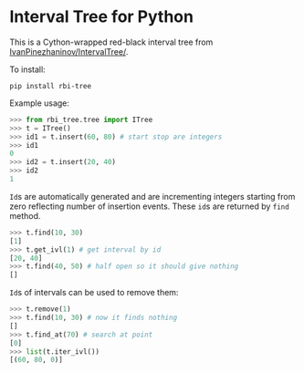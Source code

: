 # Interval Tree for Python #

This is a Cython-wrapped red-black interval tree from
[IvanPinezhaninov/IntervalTree/](https://github.com/IvanPinezhaninov/IntervalTree).

To install:

    pip install rbi-tree

Example usage:

```python
>>> from rbi_tree.tree import ITree
>>> t = ITree()
>>> id1 = t.insert(60, 80) # start stop are integers
>>> id1
0
>>> id2 = t.insert(20, 40)
>>> id2
1
```
    
``Id``s are automatically generated and are incrementing integers
starting from zero reflecting number of insertion events.
These ``id``s are returned by ``find`` method.
    
```python
>>> t.find(10, 30)
[1]
>>> t.get_ivl(1) # get interval by id
[20, 40]
>>> t.find(40, 50) # half open so it should give nothing
[]
```
    
``Id``s of intervals can be used to remove them:

```python
>>> t.remove(1)
>>> t.find(10, 30) # now it finds nothing
[]
>>> t.find_at(70) # search at point
[0]
>>> list(t.iter_ivl())
[(60, 80, 0)]
```

